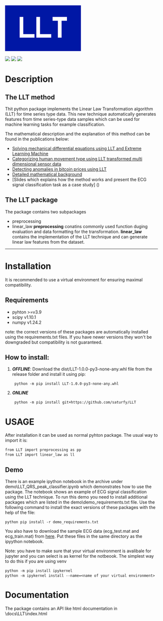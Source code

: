 ![](https://raw.githubusercontent.com/saturfy/LLT/main/LLT.png)

![](https://img.shields.io/badge/LLT-v1.0.0-brightgreen)
![](https://img.shields.io/badge/scipy-1.10.1-orange)
![](https://img.shields.io/badge/numpy-1.24.2-orange)

# Description
## The LLT method
Thit python package implements the Linear Law Transformation algorithm (LLT) for time series type data. This new technique automatically generates features from time series-type data samples which can be used for machine learning tasks for example classification. 

The mathematical description and the explanation of this method can be found in the publications below:

- [Solving mechanical differential equations using LLT and Extreme Learning Machine](https://iopscience.iop.org/article/10.1088/1367-2630/ac7c2d)
- [Categorizing human movement type using LLT transformed multi dimensional sensor data](https://www.nature.com/articles/s41598-022-22829-2)
- [Detecting anomalies in bitcoin prices using LLT](https://arxiv.org/abs/2201.09790)
- [Detailed mathematical background](https://arxiv.org/abs/2104.10970)
- [Slides which explains how the method works and present the ECG signal classification task as a case study] ()

## The LLT package
The package contains two subpackages
- preprocessing
- linear_law
__preprocessing__ conatins commonly used function duging evaluation and data formatting for the transformation. __linear_law__ contains the implementation of the LLT technique and can generate linear law features from the dataset.

----

# Installation
It is recommended to use a virtual environment for ensuring maximal compatibility.

## Requirements
- pyhton  >=v3.9
- scipy v1.10.1
- numpy v1.24.2

note: the correct versions of these packages are automatically installed using the requirements.txt files. If you have newer versions they won't be downgraded but compatibility is not guaranteed. 

## How to install:

1. ___OFFLINE___: Download the dist/LLT-1.0.0-py3-none-any.whl file from the release folder and install it using pip:

        python -m pip install LLT-1.0.0-py3-none-any.whl
        
2. ___ONLINE___
        
        python -m pip install git+https://github.com/saturfy/LLT
        
# USAGE
After installation it can be used as normal pyhton package. The usual way to import it is:
    
    from LLT import preprocessing as pp
    from LLT import linear_law as ll
    
## Demo
There is an example ipython notebook in the archive under demo\LLT_QRS_peak_classifier.ipynb which demonstrates how to use the package. The notebook shows an example of ECG signal classification using the LLT technique. To run this demo you need to install additional packages which are listed in the demo\demo_requirements.txt file. Use the following command to install the exact versions of these packages with the help of the file: 

    python pip install -r demo_requirements.txt
    
You also have to download the sample ECG data (ecg_test.mat and ecg_train.mat) from [here](https://git.silicon-austria.com/pub/sparseestimation/vpnet/-/tree/master/data). Put these files in the same directory as the ipyython notebook. 

Note: you have to make sure that your virtual environment is avalibale for jupyter and you can select is as kernel for the notbeook. The simplest way to do this if you are using venv
    
    python -m pip install ipykernel
    python -m ipykernel install --name=<name of your virtual environment>
    
# Documentation
The package contains an API like html documentation in \docs\LLT\index.html
